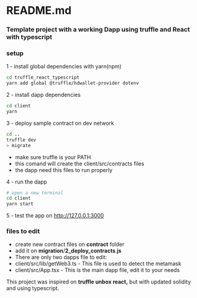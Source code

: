 # README.md

### Template project with a working Dapp using truffle and React with typescript

### setup

1 - install global dependencies with yarn(npm)

```bash
cd truffle_react_typescript
yarn add global @truffle/hdwallet-provider dotenv
```

2 - install dapp dependencies

 

```bash
cd client
yarn
```

3 - deploy sample contract on dev network

```bash
cd ..
truffle dev
> migrate
```

- make sure truffle is your PATH
- this comand will create the client/src/contracts files
- the dapp need this files to run properly

4 - run the dapp

```bash
# open a new terminal
cd client
yarn start
```

5 - test the app on http://127.0.0.1:3000

### files to edit

- create new contract files on **contract** folder
- add it on **migration**/**2_deploy_contracts**.**js**
- There are only two dapps file to edit:
- client/src/lib/getWeb3.ts - This file is used to detect the metamask
- client/src/App.tsx - This is the main dapp file, edit it to your needs

This project was inspired on **truffle unbox react,** but with updated solidity and using typescript.